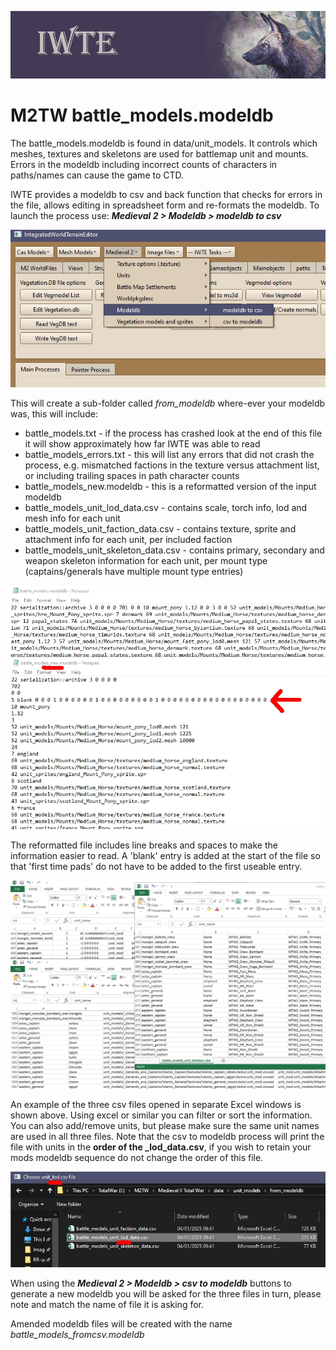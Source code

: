 ![IWTE banner](../IWTEgithub_images/IWTEbanner.jpg)
# M2TW battle_models.modeldb

The battle_models.modeldb is found in data/unit_models.  It controls which meshes, textures and skeletons are used for battlemap unit and mounts. Errors in the modeldb including incorrect counts of characters in paths/names can cause the game to CTD.

IWTE provides a modeldb to csv and back function that checks for errors in the file, allows editing in spreadsheet form and re-formats the modeldb.  To launch the process use:
***Medieval 2 > Modeldb > modeldb to csv***

![image](../IWTEgithub_images/M2-modeldb-to-csv.jpg)

This will create a sub-folder called *from_modeldb* where-ever your modeldb was, this will include:
* battle_models.txt - if the process has crashed look at the end of this file it will show approximately how far IWTE was able to read
* battle_models_errors.txt - this will list any errors that did not crash the process, e.g. mismatched factions in the texture versus attachment list, or including trailing spaces in path character counts
* battle_models_new.modeldb - this is a reformatted version of the input modeldb
* battle_models_unit_lod_data.csv - contains scale, torch info, lod and mesh info for each unit
* battle_models_unit_faction_data.csv - contains texture, sprite and attachment info for each unit, per included faction
* battle_models_unit_skeleton_data.csv - contains primary, secondary and weapon skeleton information for each unit, per mount type (captains/generals have multiple mount type entries)

![image](../IWTEgithub_images/M2-modeldb-format.jpg)

The reformatted file includes line breaks and spaces to make the information easier to read. A 'blank' entry is added at the start of the file so that 'first time pads' do not have to be added to the first useable entry.

![image](../IWTEgithub_images/M2-modeldb-3files.jpg)

An example of the three csv files opened in separate Excel windows is shown above.  Using excel or similar you can filter or sort the information.  You can also add/remove units, but please make sure the same unit names are used in all three files.  Note that the csv to modeldb process will print the file with units in the **order of the _lod_data.csv**, if you wish to retain your mods modeldb sequence do not change the order of this file.

![image](../IWTEgithub_images/M2-modeldb-return.jpg)

When using the ***Medieval 2 > Modeldb > csv to modeldb*** buttons to generate a new modeldb you will be asked for the three files in turn, please note and match the name of file it is asking for.

Amended modeldb files will be created with the name *battle_models_fromcsv.modeldb*
